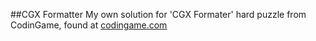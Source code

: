 ##CGX Formatter
My own solution for 'CGX Formater' hard puzzle from CodinGame, found at [codingame.com](https://www.codingame.com/training/hard/cgx-formatter)

